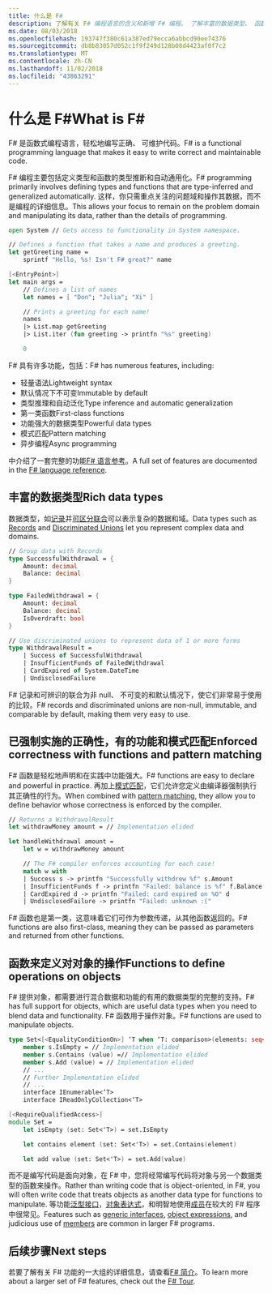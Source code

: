 ```yaml
---
title: 什么是 F#
description: 了解有关 F# 编程语言的含义和新增 F# 编程。 了解丰富的数据类型、 函数和它们如何组合在一起。
ms.date: 08/03/2018
ms.openlocfilehash: 193747f380c61a387ed79ecca6abbcd90ee74376
ms.sourcegitcommit: db8b83057d052c1f9f249d128b08d4423af0f7c2
ms.translationtype: MT
ms.contentlocale: zh-CN
ms.lasthandoff: 11/02/2018
ms.locfileid: "43863291"
---
```

# <a name="what-is-f"></a><span data-ttu-id="51b6d-104">什么是 F#</span><span class="sxs-lookup"><span data-stu-id="51b6d-104">What is F#</span></span> #

<span data-ttu-id="51b6d-105">F# 是函数式编程语言，轻松地编写正确、 可维护代码。</span><span class="sxs-lookup"><span data-stu-id="51b6d-105">F# is a functional programming language that makes it easy to write correct and maintainable code.</span></span>

<span data-ttu-id="51b6d-106">F# 编程主要包括定义类型和函数的类型推断和自动通用化。</span><span class="sxs-lookup"><span data-stu-id="51b6d-106">F# programming primarily involves defining types and functions that are type-inferred and generalized automatically.</span></span> <span data-ttu-id="51b6d-107">这样，你只需重点关注的问题域和操作其数据，而不是编程的详细信息。</span><span class="sxs-lookup"><span data-stu-id="51b6d-107">This allows your focus to remain on the problem domain and manipulating its data, rather than the details of programming.</span></span>

```fsharp
open System // Gets access to functionality in System namespace.

// Defines a function that takes a name and produces a greeting.
let getGreeting name =
    sprintf "Hello, %s! Isn't F# great?" name

[<EntryPoint>]
let main args =
    // Defines a list of names
    let names = [ "Don"; "Julia"; "Xi" ]

    // Prints a greeting for each name!
    names
    |> List.map getGreeting
    |> List.iter (fun greeting -> printfn "%s" greeting)

    0
```

<span data-ttu-id="51b6d-108">F# 具有许多功能，包括：</span><span class="sxs-lookup"><span data-stu-id="51b6d-108">F# has numerous features, including:</span></span>

* <span data-ttu-id="51b6d-109">轻量语法</span><span class="sxs-lookup"><span data-stu-id="51b6d-109">Lightweight syntax</span></span>
* <span data-ttu-id="51b6d-110">默认情况下不可变</span><span class="sxs-lookup"><span data-stu-id="51b6d-110">Immutable by default</span></span>
* <span data-ttu-id="51b6d-111">类型推理和自动泛化</span><span class="sxs-lookup"><span data-stu-id="51b6d-111">Type inference and automatic generalization</span></span>
* <span data-ttu-id="51b6d-112">第一类函数</span><span class="sxs-lookup"><span data-stu-id="51b6d-112">First-class functions</span></span>
* <span data-ttu-id="51b6d-113">功能强大的数据类型</span><span class="sxs-lookup"><span data-stu-id="51b6d-113">Powerful data types</span></span>
* <span data-ttu-id="51b6d-114">模式匹配</span><span class="sxs-lookup"><span data-stu-id="51b6d-114">Pattern matching</span></span>
* <span data-ttu-id="51b6d-115">异步编程</span><span class="sxs-lookup"><span data-stu-id="51b6d-115">Async programming</span></span>

<span data-ttu-id="51b6d-116">中介绍了一套完整的功能[F# 语言参考](language-reference/index.md)。</span><span class="sxs-lookup"><span data-stu-id="51b6d-116">A full set of features are documented in the [F# language reference](language-reference/index.md).</span></span>

## <a name="rich-data-types"></a><span data-ttu-id="51b6d-117">丰富的数据类型</span><span class="sxs-lookup"><span data-stu-id="51b6d-117">Rich data types</span></span>

<span data-ttu-id="51b6d-118">数据类型，如[记录](language-reference/records.md)并[可区分联合](language-reference/discriminated-unions.md)可以表示复杂的数据和域。</span><span class="sxs-lookup"><span data-stu-id="51b6d-118">Data types such as [Records](language-reference/records.md) and [Discriminated Unions](language-reference/discriminated-unions.md) let you represent complex data and domains.</span></span>

```fsharp
// Group data with Records
type SuccessfulWithdrawal = {
    Amount: decimal
    Balance: decimal
}

type FailedWithdrawal = {
    Amount: decimal
    Balance: decimal
    IsOverdraft: bool
}

// Use discriminated unions to represent data of 1 or more forms
type WithdrawalResult =
    | Success of SuccessfulWithdrawal
    | InsufficientFunds of FailedWithdrawal
    | CardExpired of System.DateTime
    | UndisclosedFailure
```

<span data-ttu-id="51b6d-119">F# 记录和可辨识的联合为非 null、 不可变的和默认情况下，使它们非常易于使用的比较。</span><span class="sxs-lookup"><span data-stu-id="51b6d-119">F# records and discriminated unions are non-null, immutable, and comparable by default, making them very easy to use.</span></span>

## <a name="enforced-correctness-with-functions-and-pattern-matching"></a><span data-ttu-id="51b6d-120">已强制实施的正确性，有的功能和模式匹配</span><span class="sxs-lookup"><span data-stu-id="51b6d-120">Enforced correctness with functions and pattern matching</span></span>

<span data-ttu-id="51b6d-121">F# 函数是轻松地声明和在实践中功能强大。</span><span class="sxs-lookup"><span data-stu-id="51b6d-121">F# functions are easy to declare and powerful in practice.</span></span> <span data-ttu-id="51b6d-122">再加上[模式匹配](language-reference/pattern-matching.md)，它们允许您定义由编译器强制执行其正确性的行为。</span><span class="sxs-lookup"><span data-stu-id="51b6d-122">When combined with [pattern matching](language-reference/pattern-matching.md), they allow you to define behavior whose correctness is enforced by the compiler.</span></span>

```fsharp
// Returns a WithdrawalResult
let withdrawMoney amount = // Implementation elided

let handleWithdrawal amount =
    let w = withdrawMoney amount

    // The F# compiler enforces accounting for each case!
    match w with
    | Success s -> printfn "Successfully withdrew %f" s.Amount
    | InsufficientFunds f -> printfn "Failed: balance is %f" f.Balance
    | CardExpired d -> printfn "Failed: card expired on %O" d
    | UndisclosedFailure -> printfn "Failed: unknown :("
```

<span data-ttu-id="51b6d-123">F# 函数也是第一类，这意味着它们可作为参数传递，从其他函数返回的。</span><span class="sxs-lookup"><span data-stu-id="51b6d-123">F# functions are also first-class, meaning they can be passed as parameters and returned from other functions.</span></span>

## <a name="functions-to-define-operations-on-objects"></a><span data-ttu-id="51b6d-124">函数来定义对对象的操作</span><span class="sxs-lookup"><span data-stu-id="51b6d-124">Functions to define operations on objects</span></span>

<span data-ttu-id="51b6d-125">F# 提供对象，都需要进行混合数据和功能的有用的数据类型的完整的支持。</span><span class="sxs-lookup"><span data-stu-id="51b6d-125">F# has full support for objects, which are useful data types when you need to blend data and functionality.</span></span> <span data-ttu-id="51b6d-126">F# 函数用于操作对象。</span><span class="sxs-lookup"><span data-stu-id="51b6d-126">F# functions are used to manipulate objects.</span></span>

```fsharp
type Set<[<EqualityConditionOn>] ‘T when ‘T: comparison>(elements: seq<'T>) =
    member s.IsEmpty = // Implementation elided
    member s.Contains (value) =// Implementation elided
    member s.Add (value) = // Implementation elided
    // ...
    // Further Implementation elided
    // ...
    interface IEnumerable<‘T>
    interface IReadOnlyCollection<‘T>

[<RequireQualifiedAccess>]
module Set =
    let isEmpty (set: Set<'T>) = set.IsEmpty

    let contains element (set: Set<'T>) = set.Contains(element)

    let add value (set: Set<'T>) = set.Add(value)
```

<span data-ttu-id="51b6d-127">而不是编写代码是面向对象，在 F# 中，您将经常编写代码将对象与另一个数据类型的函数来操作。</span><span class="sxs-lookup"><span data-stu-id="51b6d-127">Rather than writing code that is object-oriented, in F#, you will often write code that treats objects as another data type for functions to manipulate.</span></span> <span data-ttu-id="51b6d-128">等功能[泛型接口](language-reference/interfaces.md)，[对象表达式](language-reference/object-expressions.md)，和明智地使用[成员](language-reference/members/index.md)在较大的 F# 程序中很常见。</span><span class="sxs-lookup"><span data-stu-id="51b6d-128">Features such as [generic interfaces](language-reference/interfaces.md), [object expressions](language-reference/object-expressions.md), and judicious use of [members](language-reference/members/index.md) are common in larger F# programs.</span></span>

## <a name="next-steps"></a><span data-ttu-id="51b6d-129">后续步骤</span><span class="sxs-lookup"><span data-stu-id="51b6d-129">Next steps</span></span>

<span data-ttu-id="51b6d-130">若要了解有关 F# 功能的一大组的详细信息，请查看[F# 简介](tour.md)。</span><span class="sxs-lookup"><span data-stu-id="51b6d-130">To learn more about a larger set of F# features, check out the [F# Tour](tour.md).</span></span>